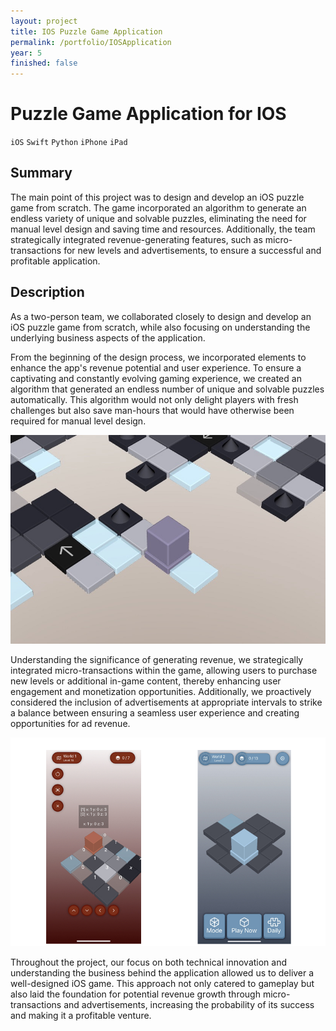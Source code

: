 ```yaml
---
layout: project
title: IOS Puzzle Game Application
permalink: /portfolio/IOSApplication
year: 5
finished: false
---
```



# Puzzle Game Application for IOS

`iOS` `Swift` `Python` `iPhone` `iPad` 

## Summary

The main point of this project was to design and develop an iOS puzzle game from scratch. The game incorporated an algorithm to generate an endless variety of unique and solvable puzzles, eliminating the need for manual level design and saving time and resources. Additionally, the team strategically integrated revenue-generating features, such as micro-transactions for new levels and advertisements, to ensure a successful and profitable application.


## Description

As a two-person team, we collaborated closely to design and develop an iOS puzzle game from scratch, while also focusing on understanding the underlying business aspects of the application.

From the beginning of the design process, we incorporated elements to enhance the app's revenue potential and user experience. To ensure a captivating and constantly evolving gaming experience, we created an algorithm that generated an endless number of unique and solvable puzzles automatically. This algorithm would not only delight players with fresh challenges but also save man-hours that would have otherwise been required for manual level design.

![Image](/assets/images/IOSApp/game.jpg)

Understanding the significance of generating revenue, we strategically integrated micro-transactions within the game, allowing users to purchase new levels or additional in-game content, thereby enhancing user engagement and monetization opportunities. Additionally, we proactively considered the inclusion of advertisements at appropriate intervals to strike a balance between ensuring a seamless user experience and creating opportunities for ad revenue.

![Image](/assets/images/IOSApp/menu.jpg)

Throughout the project, our focus on both technical innovation and understanding the business behind the application allowed us to deliver a well-designed iOS game. This approach not only catered to gameplay but also laid the foundation for potential revenue growth through micro-transactions and advertisements, increasing the probability of its success and making it a profitable venture.